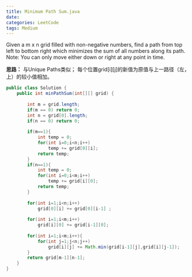```yaml
---
title: Minimum Path Sum.java
date: 
categories: LeetCode
tags: Medium
---
```

Given a m x n grid filled with non-negative numbers, find a path from top left to bottom right which minimizes the sum of all numbers along its path.
Note: You can only move either down or right at any point in time.
<!-- more -->
**思路：**
与Unique Paths类似；
每个位置grid[i][j]的新值为原值与上一路径（左，上）的较小值相加。
``` java
public class Solution {
    public int minPathSum(int[][] grid) {
		
        int m = grid.length;
		if(m == 0) return 0;
		int n = grid[0].length;
		if(n == 0) return 0;
		
		if(m==1){
			int temp = 0;
			for(int i=0;i<n;i++)
				temp += grid[0][i]; 
			return temp;
		}
		if(n==1){
			int temp = 0;
			for(int i=0;i<m;i++)
				temp += grid[i][0]; 
			return temp;
		}
		
		for(int i=1;i<n;i++)
			grid[0][i] += grid[0][i-1] ;
			
		for(int i=1;i<m;i++)
			grid[i][0] += grid[i-1][0];
		
		for(int i=1;i<m;i++){
			for(int j=1;j<n;j++)
				grid[i][j] += Math.min(grid[i-1][j],grid[i][j-1]);
		}
		return grid[m-1][n-1];
    }
}
```
